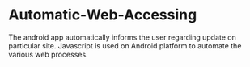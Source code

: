 # Automatic-Web-Accessing
The android app automatically informs the user regarding update on particular site.
Javascript is used on Android platform to automate the various web processes.
